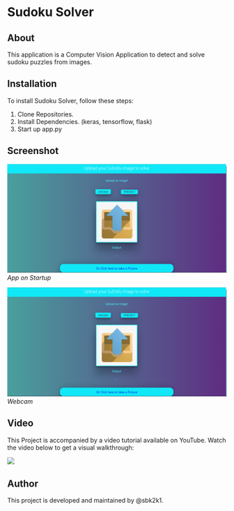 # Sudoku Solver

## About

This application is a Computer Vision Application to detect and solve sudoku puzzles from images.

## Installation

To install Sudoku Solver, follow these steps:

1. Clone Repositories.
2. Install Dependencies. (keras, tensorflow, flask)
3. Start up app.py

## Screenshot

![Screenshot 1](./static/Capture.PNG)
*App on Startup*

![Screenshot 2](./static/Capture.PNG)
*Webcam*


## Video

This Project is accompanied by a video tutorial available on YouTube. Watch the video below to get a visual walkthrough:


[<img src="https://img.youtube.com/vi/nEYiJ67rBKc/hqdefault.jpg" 
/>](https://www.youtube.com/watch?v=nEYiJ67rBKc)

## Author

This project is developed and maintained by @sbk2k1.
